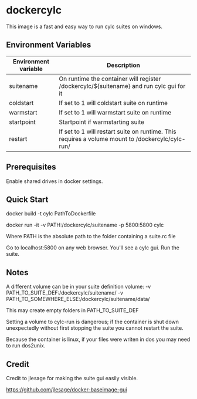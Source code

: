 # dockercylc

This image is a fast and easy way to run cylc suites on windows.

## Environment Variables

| Environment variable | Description |
| -------------------- | -----------------------------------------------------------------------------|
| suitename | On runtime the container will register /dockercylc/${suitename} and run cylc gui for it |
| coldstart | If set to 1 will coldstart suite on runtime |
| warmstart | If set to 1 will warmstart suite on runtime |
| startpoint| Startpoint if warmstarting suite |
| restart   | If set to 1 will restart suite on runtime. This requires a volume mount to /dockercylc/cylc-run/ |

## Prerequisites

Enable shared drives in docker settings.


## Quick Start

docker build -t cylc PathToDockerfile

docker run -it -v PATH:/dockercylc/suitename -p 5800:5800 cylc

Where PATH is the absolute path to the folder containing a suite.rc file

Go to localhost:5800 on any web browser. You'll see a cylc gui. Run the suite.


## Notes

A different volume can be in your suite definition volume: -v PATH_TO_SUITE_DEF:/dockercylc/suitename/ -v PATH_TO_SOMEWHERE_ELSE:/dockercylc/suitename/data/

This may create empty folders in PATH_TO_SUITE_DEF

Setting a volume to cylc-run is dangerous; if the container is shut down unexpectedly without first stopping the suite you cannot restart the suite.

Because the container is linux, if your files were writen in dos you may need to run dos2unix.  

## Credit

Credit to jlesage for making the suite gui easily visible.

https://github.com/jlesage/docker-baseimage-gui
